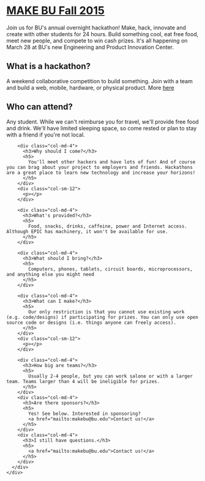# [MAKE BU Fall 2015](http://make.bu.edu/)

Join us for BU's annual overnight hackathon! Make, hack, innovate and create with other students for 24 hours. Build something cool, eat free food, meet new people, and compete to win cash prizes. It's all happening on March 28 at BU's new Engineering and Product Innovation Center.

## What is a hackathon?
A weekend collaborative competition to build something. Join with a team and build a web, mobile, hardware, or physical product. More <a href="https://medium.com/hackathons-anonymous/92668579601">here</a>

## Who can attend?
Any student. While we can't reimburse you for travel, we'll provide free food and drink. We'll have limited sleeping space, so come rested or plan to stay with a friend if you're not local.
          </h5>
        </div>

        <div class="col-md-4">
          <h3>Why should I come?</h3>
          <h5>
            You'll meet other hackers and have lots of fun! And of course you can brag about your project to employers and friends. Hackathons are a great place to learn new technology and increase your horizons!
          </h5>
        </div>
        <div class="col-sm-12">
          <p></p>
        </div>

        <div class="col-md-4">
          <h3>What's provided?</h3>
          <h5>
            Food, snacks, drinks, caffeine, power and Internet access. Although EPIC has machinery, it won't be available for use.
          </h5>
        </div>

        <div class="col-md-4">
          <h3>What should I bring?</h3>
          <h5>
            Computers, phones, tablets, circuit boards, microprocessors, and anything else you might need
          </h5>
        </div>

        <div class="col-md-4">
          <h3>What can I make?</h3>
          <h5>
            Our only restriction is that you cannot use existing work (e.g. code/designs) if participating for prizes. You can only use open source code or designs (i.e. things anyone can freely access).
          </h5>
        </div>
        <div class="col-sm-12">
          <p></p>
        </div>

        <div class="col-md-4">
          <h3>How big are teams?</h3>
          <h5>
            Usually 2-4 people, but you can work salone or with a larger team. Teams larger than 4 will be ineligible for prizes.
          </h5>
        </div>
        <div class="col-md-4">
          <h3>Are there sponsors?</h3>
          <h5>
            Yes! See below. Interested in sponsoring?
            <a href="mailto:makebu@bu.edu">Contact us!</a>
          </h5>
        </div>
        <div class="col-md-4">
          <h3>I still have questions.</h3>
          <h5>
            <a href="mailto:makebu@bu.edu">Contact us!</a>
          </h5>
        </div>
      </div>
    </div>
  </section>